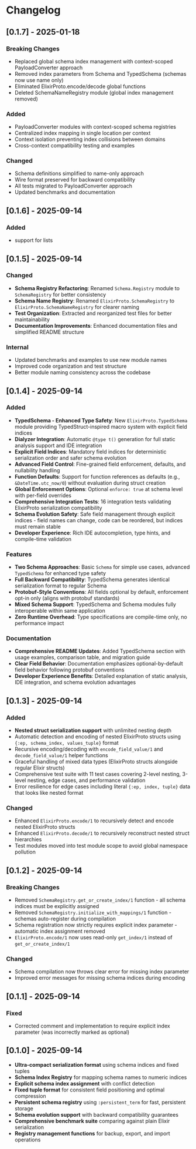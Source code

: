 # Changelog

## [0.1.7] - 2025-01-18

### Breaking Changes
- Replaced global schema index management with context-scoped PayloadConverter approach
- Removed index parameters from Schema and TypedSchema (schemas now use name only)
- Eliminated ElixirProto.encode/decode global functions
- Deleted SchemaNameRegistry module (global index management removed)

### Added
- PayloadConverter modules with context-scoped schema registries
- Centralized index mapping in single location per context
- Context isolation preventing index collisions between domains
- Cross-context compatibility testing and examples

### Changed
- Schema definitions simplified to name-only approach
- Wire format preserved for backward compatibility
- All tests migrated to PayloadConverter approach
- Updated benchmarks and documentation

## [0.1.6] - 2025-09-14

### Added
- support for lists


## [0.1.5] - 2025-09-14

### Changed
- **Schema Registry Refactoring**: Renamed `Schema.Registry` module to `SchemaRegistry` for better consistency
- **Schema Name Registry**: Renamed `ElixirProto.SchemaRegistry` to `ElixirProto.SchemaNameRegistry` for clearer naming
- **Test Organization**: Extracted and reorganized test files for better maintainability
- **Documentation Improvements**: Enhanced documentation files and simplified README structure

### Internal
- Updated benchmarks and examples to use new module names
- Improved code organization and test structure
- Better module naming consistency across the codebase

## [0.1.4] - 2025-09-14

### Added
- **TypedSchema - Enhanced Type Safety**: New `ElixirProto.TypedSchema` module providing TypedStruct-inspired macro system with explicit field indices
- **Dialyzer Integration**: Automatic `@type t()` generation for full static analysis support and IDE integration
- **Explicit Field Indices**: Mandatory field indices for deterministic serialization order and safer schema evolution
- **Advanced Field Control**: Fine-grained field enforcement, defaults, and nullability handling
- **Function Defaults**: Support for function references as defaults (e.g., `&DateTime.utc_now/0`) without evaluation during struct creation
- **Global Enforcement Options**: Optional `enforce: true` at schema level with per-field overrides
- **Comprehensive Integration Tests**: 16 integration tests validating ElixirProto serialization compatibility
- **Schema Evolution Safety**: Safe field management through explicit indices - field names can change, code can be reordered, but indices must remain stable
- **Developer Experience**: Rich IDE autocompletion, type hints, and compile-time validation

### Features
- **Two Schema Approaches**: Basic `Schema` for simple use cases, advanced `TypedSchema` for enhanced type safety
- **Full Backward Compatibility**: TypedSchema generates identical serialization format to regular Schema
- **Protobuf-Style Conventions**: All fields optional by default, enforcement opt-in only (aligns with protobuf standards)
- **Mixed Schema Support**: TypedSchema and Schema modules fully interoperable within same application
- **Zero Runtime Overhead**: Type specifications are compile-time only, no performance impact

### Documentation
- **Comprehensive README Updates**: Added TypedSchema section with usage examples, comparison table, and migration guide
- **Clear Field Behavior**: Documentation emphasizes optional-by-default field behavior following protobuf conventions
- **Developer Experience Benefits**: Detailed explanation of static analysis, IDE integration, and schema evolution advantages

## [0.1.3] - 2025-09-14

### Added
- **Nested struct serialization support** with unlimited nesting depth
- Automatic detection and encoding of nested ElixirProto structs using `{:ep, schema_index, values_tuple}` format
- Recursive encoding/decoding with `encode_field_value/1` and `decode_field_value/1` helper functions
- Graceful handling of mixed data types (ElixirProto structs alongside regular Elixir structs)
- Comprehensive test suite with 11 test cases covering 2-level nesting, 3-level nesting, edge cases, and performance validation
- Error resilience for edge cases including literal `{:ep, index, tuple}` data that looks like nested format

### Changed
- Enhanced `ElixirProto.encode/1` to recursively detect and encode nested ElixirProto structs
- Enhanced `ElixirProto.decode/1` to recursively reconstruct nested struct hierarchies
- Test modules moved into test module scope to avoid global namespace pollution

## [0.1.2] - 2025-09-14

### Breaking Changes
- Removed `SchemaRegistry.get_or_create_index/1` function - all schema indices must be explicitly assigned
- Removed `SchemaRegistry.initialize_with_mappings/1` function - schemas auto-register during compilation
- Schema registration now strictly requires explicit index parameter - automatic index assignment removed
- `ElixirProto.encode/1` now uses read-only `get_index/1` instead of `get_or_create_index/1`

### Changed
- Schema compilation now throws clear error for missing index parameter
- Improved error messages for missing schema indices during encoding

## [0.1.1] - 2025-09-14

### Fixed
- Corrected comment and implementation to require explicit index parameter (was incorrectly marked as optional)

## [0.1.0] - 2025-09-14

- **Ultra-compact serialization format** using schema indices and fixed tuples
- **Schema Index Registry** for mapping schema names to numeric indices
- **Explicit schema index assignment** with conflict detection
- **Fixed tuple format** for consistent field positioning and optimal compression
- **Persistent schema registry** using `:persistent_term` for fast, persistent storage
- **Schema evolution support** with backward compatibility guarantees
- **Comprehensive benchmark suite** comparing against plain Elixir serialization
- **Registry management functions** for backup, export, and import operations

